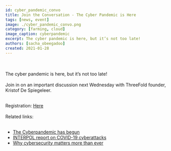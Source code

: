 ```yaml
---
id: cyber_pandemic_convo
title: Join the Conversation - The Cyber Pandemic is Here
tags: [news, event]
image: ./cyber_pandemic_convo.png
category: [farming, cloud]
image_caption: cyberpandemic
excerpt: The cyber pandemic is here, but it’s not too late!
authors: [sacha_obeegadoo]
created: 2021-01-28
---
```

<br/>
<br/>
The cyber pandemic is here, but it’s not too late!
<br/>
<br/>
Join in on an important discussion next Wednesday with ThreeFold founder, Kristof De Spiegeleer.
<br/>
<br/>

Registration: [Here](https://swiss-social.com/events/)
<br/>
<br/>
Related links:
<br/>
<br/>

- [The Cyberpandemic has begun](https://www.youtube.com/watch?v=oe3y-OdNSsw)
- [INTERPOL report on COVID-19 cyberattacks](https://www.interpol.int/en/News-and-Events/News/2020/INTERPOL-report-shows-alarming-rate-of-cyberattacks-during-COVID-19)
- [Why cybersecurity matters more than ever](https://www.gcsp.ch/global-insights/why-cybersecurity-matters-more-ever-during-coronavirus-pandemic)